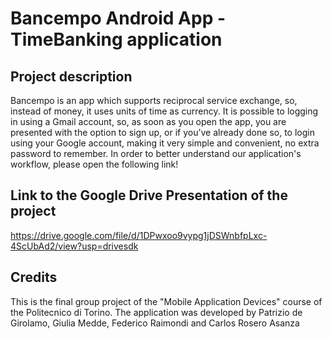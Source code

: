 # Bancempo Android App  - TimeBanking application

## Project description
Bancempo is an app which supports reciprocal service exchange, so, instead of money, it uses units of time as currency. 
It is possible to logging in using a Gmail account, so, as soon as you open the app, you are presented with the option to sign up, or if you’ve already done so, to login using your Google account, making it very simple and convenient, no extra password to remember. 
In order to better understand our application's workflow, please open the following link!

## Link to the Google Drive Presentation of the project
https://drive.google.com/file/d/1DPwxoo9vypg1jDSWnbfpLxc-4ScUbAd2/view?usp=drivesdk

## Credits
This is the final group project of the "Mobile Application Devices" course of the Politecnico di Torino.
The application was developed by Patrizio de Girolamo, Giulia Medde, Federico Raimondi and Carlos Rosero Asanza
